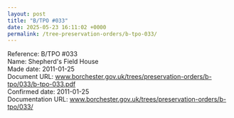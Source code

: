 ```yaml
---
layout: post
title: "B/TPO #033"
date: 2025-05-23 16:11:02 +0000
permalink: /tree-preservation-orders/b-tpo-033/
---
```


Reference:	B/TPO #033 <br/>
Name: Shepherd's Field House<br/>
Made date: 2011-01-25<br/>
Document URL: www.borchester.gov.uk/trees/preservation-orders/b-tpo/033/b-tpo-033.pdf<br/>
Confirmed date: 2011-01-25<br/>
Documentation URL: www.borchester.gov.uk/trees/preservation-orders/b-tpo/033/<br/>

